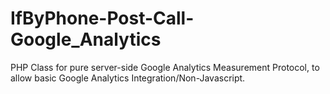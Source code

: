 # IfByPhone-Post-Call-Google_Analytics
PHP Class for pure server-side Google Analytics Measurement Protocol, to allow basic Google Analytics Integration/Non-Javascript.
